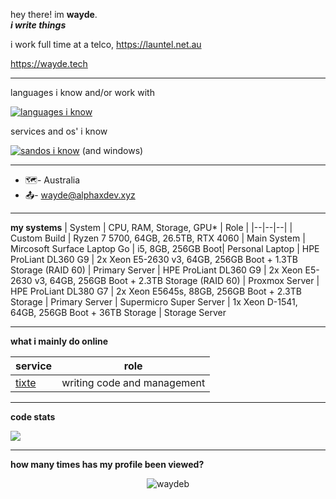 hey there! im **wayde**.  
***i write things***

i work full time at a telco, https://launtel.net.au

https://wayde.tech


------------
languages i know and/or work with

[![languages i know](https://skillicons.dev/icons?i=html,cpp,powershell,bash,py,go,perl,elixir)](https://skillicons.dev)

services and os' i know

[![sandos i know](https://skillicons.dev/icons?i=docker,git,nginx,discord,gcp,aws,cloudflare,firebase,linux,bsd,linkedin,mastodon,mysql,vscode,raspberrypi,redis,twitter,workers)](https://skillicons.dev)
(and windows)

-----------

- 🗺️- Australia
- 📤- wayde@alphaxdev.xyz

------------

**my systems**
| System | CPU, RAM, Storage, GPU* | Role |
|--|--|--|
| Custom Build | Ryzen 7 5700, 64GB, 26.5TB, RTX 4060 | Main System
| Mircosoft Surface Laptop Go | i5, 8GB, 256GB Boot| Personal Laptop
| HPE ProLiant DL360 G9 | 2x Xeon E5-2630 v3, 64GB, 256GB Boot + 1.3TB Storage (RAID 60) | Primary Server
| HPE ProLiant DL360 G9 | 2x Xeon E5-2630 v3, 64GB, 256GB Boot + 2.3TB Storage (RAID 60) | Proxmox Server
| HPE ProLiant DL380 G7 | 2x Xeon E5645s, 88GB, 256GB Boot + 2.3TB Storage | Primary Server
| Supermicro Super Server | 1x Xeon D-1541, 64GB, 256GB Boot + 36TB Storage | Storage Server

------------
**what i mainly do online**

| service |  role 
|--|--|
| [tixte](tixte.com) | writing code and management  |

-----------
**code stats**

<a align="center" href="https://github.com/anuraghazra/github-readme-stats">
  <img align="center" src="https://github-readme-stats.vercel.app/api?username=waydeb&count_private=true&theme=synthwave&show_icons=false" /> 
</a>

------------

**how many times has my profile been viewed?**

 <p align="center"> <img src="https://komarev.com/ghpvc/?username=waydebx&label=Profile%20views&color=00ffff&style=flat" alt="waydeb" /> </p>
 
